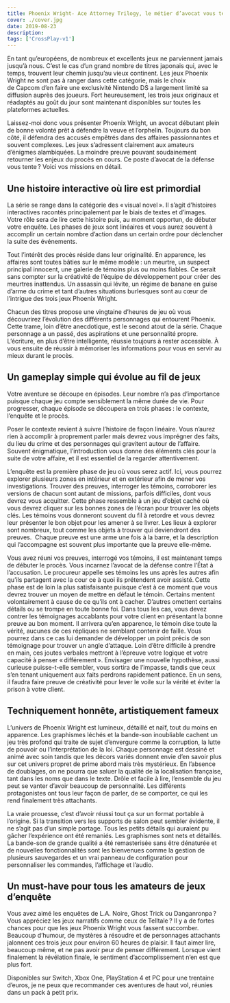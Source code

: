 ```yaml
---
title: Phoenix Wright- Ace Attorney Trilogy, le métier d’avocat vous tend les bras
cover: ./cover.jpg
date: 2019-08-23
description: 
tags: ['CrossPlay-v1']
---
```

En tant qu’européens, de nombreux et excellents jeux ne parviennent jamais jusqu’à nous. C’est le cas d’un grand nombre de titres japonais qui, avec le temps, trouvent leur chemin jusqu’au vieux continent. Les jeux Phoenix Wright ne sont pas à ranger dans cette catégorie, mais le choix de Capcom d’en faire une exclusivité Nintendo DS a largement limité sa diffusion auprès des joueurs. Fort heureusement, les trois jeux originaux et réadaptés au goût du jour sont maintenant disponibles sur toutes les plateformes actuelles.

Laissez-moi donc vous présenter Phoenix Wright, un avocat débutant plein de bonne volonté prêt à défendre la veuve et l’orphelin. Toujours du bon côté, il défendra des accusés empêtrés dans des affaires passionnantes et souvent complexes. Les jeux s’adressent clairement aux amateurs d’énigmes alambiquées. La moindre preuve pouvant soudainement retourner les enjeux du procès en cours. Ce poste d’avocat de la défense vous tente ? Voici vos missions en détail.

## Une histoire interactive où lire est primordial 
La série se range dans la catégorie des « visual novel ». Il s’agit d’histoires interactives racontés principalement par le biais de textes et d’images. Votre rôle sera de lire cette histoire puis, au moment opportun, de débuter votre enquête. Les phases de jeux sont linéaires et vous aurez souvent à accomplir un certain nombre d’action dans un certain ordre pour déclencher la suite des événements.

Tout l’intérêt des procès réside dans leur originalité. En apparence, les affaires sont toutes bâties sur le même modèle : un meurtre, un suspect principal innocent, une galerie de témoins plus ou moins fiables. Ce serait sans compter sur la créativité de l’équipe de développement pour créer des meurtres inattendus. Un assassin qui lévite, un régime de banane en guise d’arme du crime et tant d’autres situations burlesques sont au cœur de l’intrigue des trois jeux Phoenix Wright.

Chacun des titres propose une vingtaine d’heures de jeu où vous découvrirez l’évolution des différents personnages qui entourent Phoenix. Cette trame, loin d’être anecdotique, est le second atout de la série. Chaque personnage a un passé, des aspirations et une personnalité propre. L’écriture, en plus d’être intelligente, réussie toujours à rester accessible. À vous ensuite de réussir à mémoriser les informations pour vous en servir au mieux durant le procès.

## Un gameplay simple qui évolue au fil de jeux 
Votre aventure se découpe en épisodes. Leur nombre n’a pas d’importance puisque chaque jeu compte sensiblement la même durée de vie. Pour progresser, chaque épisode se découpera en trois phases : le contexte, l’enquête et le procès.

Poser le contexte revient à suivre l’histoire de façon linéaire. Vous n’aurez rien à accomplir à proprement parler mais devrez vous imprégner des faits, du lieu du crime et des personnages qui gravitent autour de l’affaire. Souvent énigmatique, l’introduction vous donne des éléments clés pour la suite de votre affaire, et il est essentiel de la regarder attentivement.

L’enquête est la première phase de jeu où vous serez actif. Ici, vous pourrez explorer plusieurs zones en intérieur et en extérieur afin de mener vos investigations. Trouver des preuves, interroger les témoins, corroborer les versions de chacun sont autant de missions, parfois difficiles, dont vous devrez vous acquitter. Cette phase ressemble à un jeu d’objet caché où vous devrez cliquer sur les bonnes zones de l’écran pour trouver les objets clés. Les témoins vous donneront souvent du fil à retordre et vous devrez leur présenter le bon objet pour les amener à se livrer. Les lieux à explorer sont nombreux, tout comme les objets à trouver qui deviendront des preuves.  Chaque preuve est une arme une fois à la barre, et la description qui l’accompagne est souvent plus importante que la preuve elle-même.

Vous avez réuni vos preuves, interrogé vos témoins, il est maintenant temps de débuter le procès. Vous incarnez l’avocat de la défense contre l’État à l’accusation. Le procureur appelle ses témoins les uns après les autres afin qu’ils partagent avec la cour ce à quoi ils prétendent avoir assisté. Cette phase est de loin la plus satisfaisante puisque c’est à ce moment que vous devrez trouver un moyen de mettre en défaut le témoin. Certains mentent volontairement à cause de ce qu’ils ont à cacher. D’autres omettent certains détails ou se trompe en toute bonne foi. Dans tous les cas, vous devez contrer les témoignages accablants pour votre client en présentant la bonne preuve au bon moment. Il arrivera qu’en apparence, le témoin dise toute la vérité, aucunes de ces répliques ne semblant contenir de faille. Vous pourrez dans ce cas lui demander de développer un point précis de son témoignage pour trouver un angle d’attaque. Loin d’être difficile à prendre en main, ces joutes verbales mettront à l’épreuve votre logique et votre capacité à penser « différement ». Envisager une nouvelle hypothèse, aussi curieuse puisse-t-elle sembler, vous sortira de l’impasse, tandis que ceux s’en tenant uniquement aux faits perdrons rapidement patience. En un sens, il faudra faire preuve de créativité pour lever le voile sur la vérité et éviter la prison à votre client.

## Techniquement honnête, artistiquement fameux 
L’univers de Phoenix Wright est lumineux, détaillé et naïf, tout du moins en apparence. Les graphismes léchés et la bande-son inoubliable cachent un jeu très profond qui traite de sujet d’envergure comme la corruption, la lutte de pouvoir ou l’interprétation de la loi. Chaque personnage est dessiné et animé avec soin tandis que les décors variés donnent envie d’en savoir plus sur cet univers propret de prime abord mais très mystérieux. En l’absence de doublages, on ne pourra que saluer la qualité de la localisation française, tant dans les noms que dans le texte. Drôle et facile à lire, l’ensemble du jeu peut se vanter d’avoir beaucoup de personnalité. Les différents protagonistes ont tous leur façon de parler, de se comporter, ce qui les rend finalement très attachants. 

La vraie prouesse, c’est d’avoir réussi tout ça sur un format portable à l’origine. Si la transition vers les supports de salon peut sembler évidente, il ne s’agit pas d’un simple portage. Tous les petits détails qui auraient pu gâcher l’expérience ont été remaniés. Les graphismes sont nets et détaillés. La bande-son de grande qualité a été remasterisée sans être dénaturée et de nouvelles fonctionnalités sont les bienvenues comme la gestion de plusieurs sauvegardes et un vrai panneau de configuration pour personnaliser les commandes, l’affichage et l’audio. 

## Un must-have pour tous les amateurs de jeux d’enquête 
Vous avez aimé les enquêtes de L.A. Noire, Ghost Trick ou Danganronpa ? Vous appréciez les jeux narratifs comme ceux de Telltale ? Il y a de fortes chances pour que les jeux Phoenix Wright vous fassent succomber. Beaucoup d’humour, de mystères à résoudre et de personnages attachants jalonnent ces trois jeux pour environ 60 heures de plaisir. Il faut aimer lire, beaucoup même, et ne pas avoir peur de penser différement. Lorsque vient finalement la révélation finale, le sentiment d’accomplissement n’en est que plus fort. 

Disponibles sur Switch, Xbox One, PlayStation 4 et PC pour une trentaine d’euros, je ne peux que recommander ces aventures de haut vol, réunies dans un pack à petit prix. 

